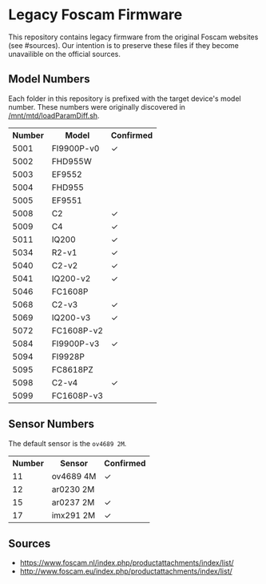 # Legacy Foscam Firmware

This repository contains legacy firmware from the original Foscam
websites (see #sources). Our intention is to preserve these files
if they become unavailible on the official sources.

## Model Numbers

Each folder in this repository is prefixed with the target device's
model number. These numbers were originally discovered in [/mnt/mtd/loadParamDiff.sh](https://github.com/OpenFoscam/FI-9900P_filesystem/blob/master/mnt/mtd/loadDiffParam.sh).

<table>
   <tr><th>Number</th><th>Model</th>    <th>Confirmed</th></tr>

   <tr><td>5001</td><td>FI9900P-v0</td><td>✓</td></tr>
   <tr><td>5002</td><td>FHD955W</td></tr>
   <tr><td>5003</td><td>EF9552</td></tr>
   <tr><td>5004</td><td>FHD955</td></tr>
   <tr><td>5005</td><td>EF9551</td></tr>
   <tr><td>5008</td><td>C2</td><td>✓</td></tr>
   <tr><td>5009</td><td>C4</td><td>✓</td></tr>
   <tr><td>5011</td><td>IQ200</td><td>✓</td></tr>

   <tr><td>5034</td><td>R2-v1</td><td>✓</td></tr>

   <tr><td>5040</td><td>C2-v2</td><td>✓</td></tr>
   <tr><td>5041</td><td>IQ200-v2</td><td>✓</td></tr>
   <tr><td>5046</td><td>FC1608P</td></tr>

   <tr><td>5068</td><td>C2-v3</td><td>✓</td></tr>
   <tr><td>5069</td><td>IQ200-v3</td><td>✓</td></tr>
   <tr><td>5072</td><td>FC1608P-v2</td></tr>

   <tr><td>5084</td><td>FI9900P-v3</td><td>✓</td></tr>
   <tr><td>5094</td><td>FI9928P</td></tr>
   <tr><td>5095</td><td>FC8618PZ</td></tr>

   <tr><td>5098</td><td>C2-v4</td><td>✓</td></tr>
   <tr><td>5099</td><td>FC1608P-v3</td></tr>
</table>

## Sensor Numbers

The default sensor is the `ov4689 2M`.

<table>
   <tr><th>Number</th><th>Sensor</th>    <th>Confirmed</th></tr>

   <tr><td>11</td><td>ov4689 4M</td><td>✓</td></tr>
   <tr><td>12</td><td>ar0230 2M</td></tr>
   <tr><td>15</td><td>ar0237 2M</td><td>✓</td></tr>
   <tr><td>17</td><td>imx291 2M</td><td>✓</td></tr>
</table>

## Sources

- https://www.foscam.nl/index.php/productattachments/index/list/
- http://www.foscam.eu/index.php/productattachments/index/list/